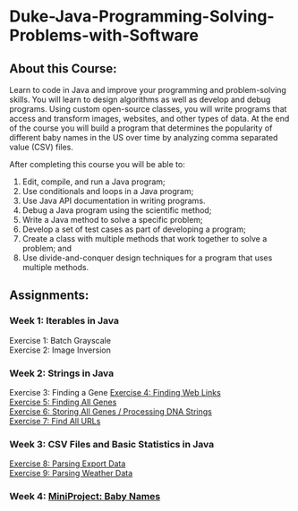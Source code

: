 # Duke-Java-Programming-Solving-Problems-with-Software

## About this Course:
  Learn to code in Java and improve your programming and problem-solving skills. You will learn to design algorithms as well as develop and debug programs. Using custom open-source classes, you will write programs that access and transform images, websites, and other types of data. At the end of the course you will build a program that determines the popularity of different baby names in the US over time by analyzing comma separated value (CSV) files. 

  After completing this course you will be able to:
 1. Edit, compile, and run a Java program;
 2. Use conditionals and loops in a Java program;
 3. Use Java API documentation in writing programs. 
 4. Debug a Java program using the scientific method;
 5. Write a Java method to solve a specific problem;
 6. Develop a set of test cases as part of developing a program;
 7. Create a class with multiple methods that work together to solve a problem; and
 8. Use divide-and-conquer design techniques for a program that uses multiple methods.

## Assignments:

### Week 1: Iterables in Java
Exercise 1: Batch Grayscale</br>
Exercise 2: Image Inversion

### Week 2: Strings in Java
Exercise 3: Finding a Gene
[Exercise 4: Finding Web Links](https://github.com/gizeton/Duke-Java-Programming-Solving-Problems-with-Software/blob/master/root/Exercise_4/Finding%20Web%20Links.java) </br>
[Exercise 5: Finding All Genes](https://github.com/gizeton/Duke-Java-Programming-Solving-Problems-with-Software/blob/master/root/Exercise_5/Finding%20All%20Genes.java) </br>
[Exercise 6: Storing All Genes / Processing DNA Strings](https://github.com/gizeton/Duke-Java-Programming-Solving-Problems-with-Software/blob/master/root/Exercise_6/Storing%20All%20Genes.java) </br>
[Exercise 7: Find All URLs](https://github.com/gizeton/Duke-Java-Programming-Solving-Problems-with-Software/blob/master/root/Exercise_7/Find%20All%20URLs.java)

### Week 3: CSV Files and Basic Statistics in Java
[Exercise 8: Parsing Export Data](https://github.com/gizeton/Duke-Java-Programming-Solving-Problems-with-Software/blob/master/root/Exercise_8/Parsing%20Export%20Data.java) </br>
[Exercise 9: Parsing Weather Data](https://github.com/gizeton/Duke-Java-Programming-Solving-Problems-with-Software/blob/master/root/Exercise_9/Parsing%20Weather%20Data.java)

### Week 4: [MiniProject: Baby Names](https://github.com/gizeton/Duke-Java-Programming-Solving-Problems-with-Software/blob/master/root/MiniProject/BabyBirths.java)
</br>


